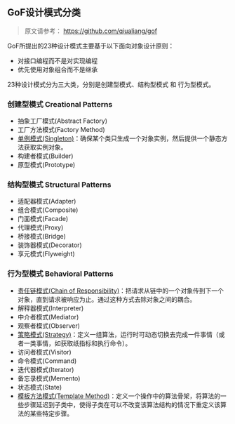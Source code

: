 ## GoF设计模式分类
> 原文请参考： https://github.com/qiualiang/gof

GoF所提出的23种设计模式主要基于以下面向对象设计原则：
* 对接口编程而不是对实现编程
* 优先使用对象组合而不是继承

23种设计模式分为三大类，分别是<red>创建型模式</red>、<red>结构型模式</red> 和 <red>行为型模式</red>。

### 创建型模式 Creational Patterns
* 抽象工厂模式(Abstract Factory)
* 工厂方法模式(Factory Method)
* [单例模式(Singleton)](#/creational/singleton)：确保某个类只生成一个对象实例，然后提供一个静态方法获取实例对象。
* 构建者模式(Builder)
* 原型模式(Prototype)

### 结构型模式 Structural Patterns
* 适配器模式(Adapter)
* 组合模式(Composite)
* 门面模式(Facade)
* 代理模式(Proxy)
* 桥接模式(Bridge)
* 装饰器模式(Decorator)
* 享元模式(Flyweight)

### 行为型模式 Behavioral Patterns
* [责任链模式(Chain of Responsibility)](#/behavioral/chain)：把请求从链中的一个对象传到下一个对象，<red>直到请求被响应为止</red>。通过这种方式去除对象之间的耦合。
* 解释器模式(Interpreter)
* 中介者模式(Mediator)
* 观察者模式(Observer)
* [策略模式(Strategy)](#/behavioral/strategy)：定义一组算法，运行时可动态切换去完成一件事情（或者一类事情，如获取纸指标和执行命令）。
* 访问者模式(Visitor)
* 命令模式(Command)
* 迭代器模式(Iterator)
* 备忘录模式(Memento)
* 状态模式(State)
* [模板方法模式(Template Method)](#/behavioral/template-method)：定义一个操作中的<red>算法骨架</red>，将算法的一些步骤<red>延迟到子类中</red>，使得子类在可以不改变该算法结构的情况下重定义该算法的某些特定步骤。


